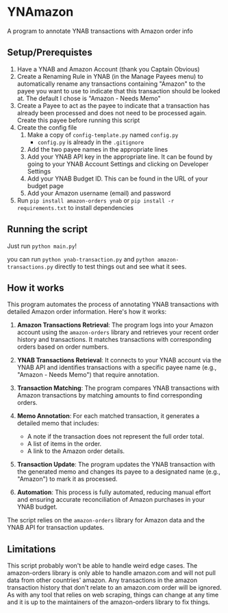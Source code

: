 # YNAmazon
A program to annotate YNAB transactions with Amazon order info

## Setup/Prerequistes
1. Have a YNAB and Amazon Account (thank you Captain Obvious)
2. Create a Renaming Rule in YNAB (in the Manage Payees menu) to automatically rename any transactions containing "Amazon" to the payee you want to use to indicate that this transaction should be looked at. The default I chose is "Amazon - Needs Memo"
3. Create a Payee to act as the payee to indicate that a transaction has already been processed and does not need to be processed again. Create this payee before running this script
4. Create the config file
   1. Make a copy of `config-template.py` named `config.py`
       - `config.py` is already in the `.gitignore`
   2. Add the two payee names in the appropriate lines
   3. Add your YNAB API key in the appropriate line. It can be found by going to your YNAB Account Settings and clicking on Developer Settings
   4. Add your YNAB Budget ID. This can be found in the URL of your budget page 
   5. Add your Amazon username (email) and password
5. Run `pip install amazon-orders ynab` or `pip install -r requirements.txt` to install dependencies

## Running the script
Just run `python main.py`!

you can run `python ynab-transaction.py` and `python amazon-transactions.py` directly to test things out and see what it sees.

## How it works

This program automates the process of annotating YNAB transactions with detailed Amazon order information. Here's how it works:

1. **Amazon Transactions Retrieval**: The program logs into your Amazon account using the `amazon-orders` library and retrieves your recent order history and transactions. It matches transactions with corresponding orders based on order numbers.

2. **YNAB Transactions Retrieval**: It connects to your YNAB account via the YNAB API and identifies transactions with a specific payee name (e.g., "Amazon - Needs Memo") that require annotation.

3. **Transaction Matching**: The program compares YNAB transactions with Amazon transactions by matching amounts to find corresponding orders.

4. **Memo Annotation**: For each matched transaction, it generates a detailed memo that includes:
   - A note if the transaction does not represent the full order total.
   - A list of items in the order.
   - A link to the Amazon order details.

5. **Transaction Update**: The program updates the YNAB transaction with the generated memo and changes its payee to a designated name (e.g., "Amazon") to mark it as processed.

6. **Automation**: This process is fully automated, reducing manual effort and ensuring accurate reconciliation of Amazon purchases in your YNAB budget.

The script relies on the `amazon-orders` library for Amazon data and the YNAB API for transaction updates.

## Limitations

This script probably won't be able to handle weird edge cases. The amazon-orders library is only able to handle amazon.com and will not pull data from other countries' amazon. Any transactions in the amazon transaction history that don't relate to an amazon.com order will be ignored. As with any tool that relies on web scraping, things can change at any time and it is up to the maintainers of the amazon-orders library to fix things.